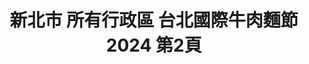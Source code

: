 ---
title: "新北市 所有行政區 台北國際牛肉麵節 2024 第2頁"
description: "新北市 所有行政區 台北國際牛肉麵節 2024 獲獎餐廳 第2頁"
keywords:
  - 美食競賽
  - 台灣美食
  - 美食精選
datePublished: "2025-06-30"
dateModified: "2025-07-07"
city: "新北市"
district: "所有行政區"
award: "台北國際牛肉麵節"
year: "2024"
page: 2
count: 11

restaurants:
  - name: "兩支北方麵食館 新莊龍安店"
    city: "新北市"
    district: "新莊區"
    address: "242新北市新莊區龍安路319號"
    phone: "0222051234"
    geo: "25.019521417240796, 121.42174315738579"
    link: "新北市/新莊區/兩支北方麵食館_新莊龍安店"
    google_map: "https://maps.app.goo.gl/dXxGVYrrh3M7rZtv7"
    footinder: "https://footinder.com.tw/%e6%96%b0%e5%8c%97%e5%b8%82%e6%96%b0%e8%8e%8a%e5%8d%80/25007/"
    award:
    - name: "台北國際牛肉麵節"
      year: "2024"
  - name: "兩支北方麵食館 板橋溪洲店"
    city: "新北市"
    district: "板橋區"
    address: "220新北市板橋區溪北路93號"
    phone: "0226755599"
    geo: "24.989472472426765, 121.4285927042807"
    link: "新北市/板橋區/兩支北方麵食館_板橋溪洲店"
    google_map: "https://maps.app.goo.gl/Wq5CpxwRC3fhJyfW8"
    footinder: "https://footinder.com.tw/%e6%96%b0%e5%8c%97%e5%b8%82%e6%9d%bf%e6%a9%8b%e5%8d%80/14146/"
    award:
    - name: "台北國際牛肉麵節"
      year: "2024"
---